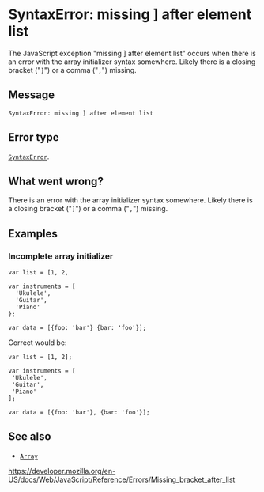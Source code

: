SyntaxError: missing \] after element list
==========================================

The JavaScript exception "missing \] after element list" occurs when there is an error with the array initializer syntax somewhere. Likely there is a closing bracket ("`]`") or a comma ("`,`") missing.

Message
-------

    SyntaxError: missing ] after element list

Error type
----------

[`SyntaxError`](../global_objects/syntaxerror).

What went wrong?
----------------

There is an error with the array initializer syntax somewhere. Likely there is a closing bracket ("`]`") or a comma ("`,`") missing.

Examples
--------

### Incomplete array initializer

    var list = [1, 2,

    var instruments = [
      'Ukulele',
      'Guitar',
      'Piano'
    };

    var data = [{foo: 'bar'} {bar: 'foo'}];

Correct would be:

    var list = [1, 2];

    var instruments = [
     'Ukulele',
     'Guitar',
     'Piano'
    ];

    var data = [{foo: 'bar'}, {bar: 'foo'}];

See also
--------

-   [`Array`](../global_objects/array)

<a href="https://developer.mozilla.org/en-US/docs/Web/JavaScript/Reference/Errors/Missing_bracket_after_list" class="_attribution-link">https://developer.mozilla.org/en-US/docs/Web/JavaScript/Reference/Errors/Missing_bracket_after_list</a>
